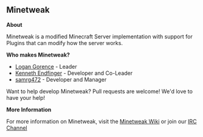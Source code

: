 Minetweak
---------
**About**

Minetweak is a modified Minecraft Server implementation with support for Plugins that can modify how the server works.

**Who makes Minetweak?**

- [Logan Gorence](https://github.com/logangorence/) - Leader
- [Kenneth Endfinger](https://github.com/kaendfinger/) - Developer and Co-Leader
- [samrg472](https://github.com/samrg472/) - Developer and Manager

Want to help develop Minetweak? Pull requests are welcome! We'd love to have your help!

**More Information**

For more information on Minetweak, visit the [Minetweak Wiki](http://wiki.minetweak.org/) or join our [IRC Channel](https://minetweak.atlassian.net/wiki/display/MINETWEAK/IRC+Channel)
